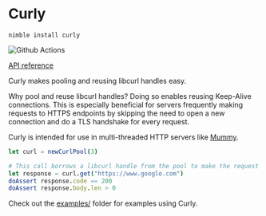 # Curly

`nimble install curly`

![Github Actions](https://github.com/guzba/curly/workflows/Github%20Actions/badge.svg)

[API reference](https://nimdocs.com/guzba/curly)

Curly makes pooling and reusing libcurl handles easy.

Why pool and reuse libcurl handles? Doing so enables reusing Keep-Alive connections. This is especially beneficial for servers frequently making requests to HTTPS endpoints by skipping the need to open a new connection and do a TLS handshake for every request.

Curly is intended for use in multi-threaded HTTP servers like [Mummy](https://github.com/guzba/mummy).

```nim
let curl = newCurlPool(3)

# This call borrows a libcurl handle from the pool to make the request
let response = curl.get("https://www.google.com")
doAssert response.code == 200
doAssert response.body.len > 0
```

Check out the [examples/](https://github.com/guzba/curly/tree/master/examples) folder for examples using Curly.
